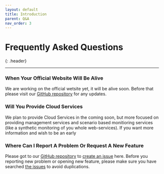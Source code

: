 ```yaml
---
layout: default
title: Introduction
parent: Q&A
nav_order: 3
---
```


# Frequently Asked Questions

{: .header}

---



### When Your Official Website Will Be Alive

We are working on the official wetsite yet, it will be alive soon. Before that please visit our  [GitHub repository](https://github.com/ZoomPhant/monitoring) for any updates.

### Will You Provide Cloud Services

We plan to provide Cloud Services in the coming soon, but more focused on providing management services and scenario based monitioring services (like a synthetic monitoring of you whole web-services). If you want more information and wish to be an early 

### Where Can I Report A Problem Or Request A New Feature

Please got to our [GitHub repository](https://github.com/ZoomPhant/monitoring) to [create an issue](https://github.com/ZoomPhant/monitoring/issues/new) here. Before you reporting new problem or opening new feature, please make sure you have searched [the issues](https://github.com/ZoomPhant/monitoring/issues) to avoid duplications.